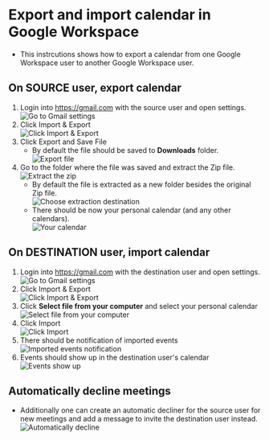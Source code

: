 # Export and import calendar in Google Workspace
* This instrcutions shows how to export a calendar from one Google Workspace user to another Google Workspace user.

## On SOURCE user, export calendar
1. Login into https://gmail.com with the source user and open settings.  
    ![Go to Gmail settings](./images/calendar/calendar-001-source-calendar-event-go-to-settings.png)
1. Click Import & Export  
    ![Click Import & Export](./images/calendar/calendar-002-source-export-import-setting.png)
1. Click Export and Save File
    * By default the file should be saved to **Downloads** folder.  
    ![Export file](./images/calendar/calendar-003-source-export-calendar.png)
1. Go to the folder where the file was saved and extract the Zip file.  
    ![Extract the zip](./images/calendar/calendar-004-destination-calendar-exract-zip.png)
    * By default the file is extracted as a new folder besides the original Zip file.  
        ![Choose extraction destination](./images/calendar/calendar-004-destination-calendar-exract-zip-2.png)
    * There should be now your personal calendar (and any other calendars).  
        ![Your calendar](./images/calendar/calendar-004-destination-calendar-exract-zip-3.png)

## On DESTINATION user, import calendar
1. Login into https://gmail.com with the destination user and open settings.  
    ![Go to Gmail settings](./images/calendar/calendar-005-destination-import-calendar-settings.png)
1. Click Import & Export  
    ![Click Import & Export](./images/calendar/calendar-006-destination-settings.png)
1. Click **Select file from your computer** and select your personal calendar  
    ![Select file from your computer](./images/calendar/calendar-007-destination-import-select-file.png)
1. Click Import  
    ![Click Import](./images/calendar/calendar-008-destination-import-click-import.png)
1. There should be notification of imported events  
    ![Imported events notification](./images/calendar/calendar-009-destination-imported-events.png)
1. Events should show up in the destination user's calendar
    ![Events show up](./images/calendar/calendar-010-destination-event-shows-up.png)

## Automatically decline meetings
* Additionally one can create an automatic decliner for the source user for new
  meetings and add a message to invite the destination user instead.  
    ![Automatically decline](./images/calendar/calendar-011-calendar-souce-create-automatic-decline-with-message-informing-about-the-new-email.png)
